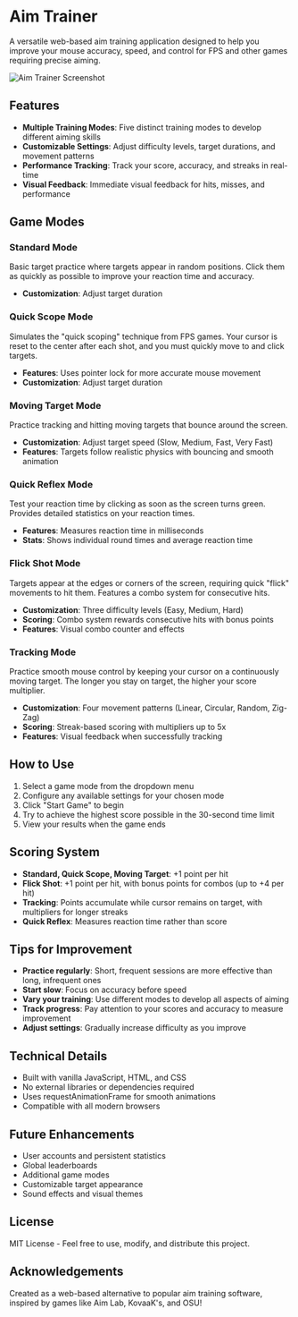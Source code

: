 # Aim Trainer

A versatile web-based aim training application designed to help you improve your mouse accuracy, speed, and control for FPS and other games requiring precise aiming.

![Aim Trainer Screenshot](https://via.placeholder.com/800x400?text=Aim+Trainer+Screenshot)

## Features

- **Multiple Training Modes**: Five distinct training modes to develop different aiming skills
- **Customizable Settings**: Adjust difficulty levels, target durations, and movement patterns
- **Performance Tracking**: Track your score, accuracy, and streaks in real-time
- **Visual Feedback**: Immediate visual feedback for hits, misses, and performance

## Game Modes

### Standard Mode

Basic target practice where targets appear in random positions. Click them as quickly as possible to improve your reaction time and accuracy.

- **Customization**: Adjust target duration

### Quick Scope Mode

Simulates the "quick scoping" technique from FPS games. Your cursor is reset to the center after each shot, and you must quickly move to and click targets.

- **Features**: Uses pointer lock for more accurate mouse movement
- **Customization**: Adjust target duration

### Moving Target Mode

Practice tracking and hitting moving targets that bounce around the screen.

- **Customization**: Adjust target speed (Slow, Medium, Fast, Very Fast)
- **Features**: Targets follow realistic physics with bouncing and smooth animation

### Quick Reflex Mode

Test your reaction time by clicking as soon as the screen turns green. Provides detailed statistics on your reaction times.

- **Features**: Measures reaction time in milliseconds
- **Stats**: Shows individual round times and average reaction time

### Flick Shot Mode

Targets appear at the edges or corners of the screen, requiring quick "flick" movements to hit them. Features a combo system for consecutive hits.

- **Customization**: Three difficulty levels (Easy, Medium, Hard)
- **Scoring**: Combo system rewards consecutive hits with bonus points
- **Features**: Visual combo counter and effects

### Tracking Mode

Practice smooth mouse control by keeping your cursor on a continuously moving target. The longer you stay on target, the higher your score multiplier.

- **Customization**: Four movement patterns (Linear, Circular, Random, Zig-Zag)
- **Scoring**: Streak-based scoring with multipliers up to 5x
- **Features**: Visual feedback when successfully tracking

## How to Use

1. Select a game mode from the dropdown menu
2. Configure any available settings for your chosen mode
3. Click "Start Game" to begin
4. Try to achieve the highest score possible in the 30-second time limit
5. View your results when the game ends

## Scoring System

- **Standard, Quick Scope, Moving Target**: +1 point per hit
- **Flick Shot**: +1 point per hit, with bonus points for combos (up to +4 per hit)
- **Tracking**: Points accumulate while cursor remains on target, with multipliers for longer streaks
- **Quick Reflex**: Measures reaction time rather than score

## Tips for Improvement

- **Practice regularly**: Short, frequent sessions are more effective than long, infrequent ones
- **Start slow**: Focus on accuracy before speed
- **Vary your training**: Use different modes to develop all aspects of aiming
- **Track progress**: Pay attention to your scores and accuracy to measure improvement
- **Adjust settings**: Gradually increase difficulty as you improve

## Technical Details

- Built with vanilla JavaScript, HTML, and CSS
- No external libraries or dependencies required
- Uses requestAnimationFrame for smooth animations
- Compatible with all modern browsers

## Future Enhancements

- User accounts and persistent statistics
- Global leaderboards
- Additional game modes
- Customizable target appearance
- Sound effects and visual themes

## License

MIT License - Feel free to use, modify, and distribute this project.

## Acknowledgements

Created as a web-based alternative to popular aim training software, inspired by games like Aim Lab, KovaaK's, and OSU!

